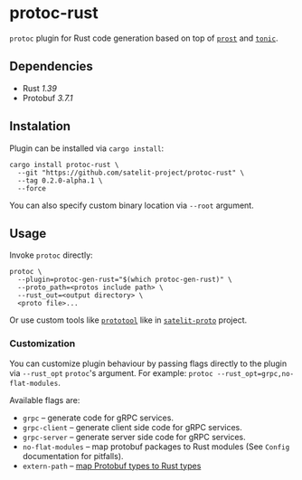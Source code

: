 # protoc-rust

`protoc` plugin for Rust code generation based on top of
[`prost`](https://github.com/danburkert/prost) and
[`tonic`](https://github.com/hyperium/tonic).

## Dependencies

- Rust _1.39_
- Protobuf _3.7.1_

## Instalation

Plugin can be installed via `cargo install`: 

```
cargo install protoc-rust \
  --git "https://github.com/satelit-project/protoc-rust" \
  --tag 0.2.0-alpha.1 \
  --force
```

You can also specify custom binary location via `--root` argument.

## Usage

Invoke `protoc` directly:

```
protoc \
  --plugin=protoc-gen-rust="$(which protoc-gen-rust)" \
  --proto_path=<protos include path> \
  --rust_out=<output directory> \
  <proto file>...
```

Or use custom tools like [`prototool`](https://github.com/uber/prototool) like in [`satelit-proto`](https://github.com/satelit-project/satelit-proto) project.

### Customization

You can customize plugin behaviour by passing flags directly to the
plugin via `--rust_opt` `protoc`'s argument. For example: `protoc
--rust_opt=grpc,no-flat-modules`.

Available flags are:

* `grpc` – generate code for gRPC services.
* `grpc-client` – generate client side code for gRPC services.
* `grpc-server` – generate server side code for gRPC services.
* `no-flat-modules` – map protobuf packages to Rust modules (See
  `Config` documentation for pitfalls).
* `extern-path` – [map Protobuf types to Rust types](https://docs.rs/prost-build/0.5.0/prost_build/struct.Config.html#method.extern_path)
